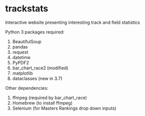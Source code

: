 # trackstats

Interactive website presenting interesting track and field statistics

Python 3 packages required:

1. BeautifulSoup
2. pandas
3. request
4. datetime
5. PyPDF2
6. bar_chart_race2 (modified)
7. matplotlib
8. dataclasses (new in 3.7)

Other dependencies:

1. ffmpeg (required by bar_chart_race)
2. Homebrew (to install ffmpeg)
3. Selenium (for Masters Rankings drop down inputs)

